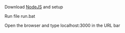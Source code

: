 Download [NodeJS](https://nodejs.org/en/download) and setup

Run file run.bat

Open the browser and type localhost:3000 in the URL bar